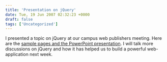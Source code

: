 ```yaml
---
title: 'Presentation on jQuery'
date: Tue, 19 Jun 2007 02:32:23 +0000
draft: false
tags: ['Uncategorized']
---
```


I presented a topic on jQuery at our campus web publishers meeting. Here are the [sample pages and the PowerPoint presentation](/wp-content/uploads/2007/06/cwp.zip "jQuery presentation (CWP)"). I will talk more discussions on jQuery and how it has helped us to build a powerful web-application next week.